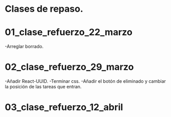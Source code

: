 # Clases de repaso.

# 01_clase_refuerzo_22_marzo
  -Arreglar borrado.
# 02_clase_refuerzo_29_marzo
  -Añadir React-UUID.
  -Terminar css.
  -Añadir el botón de eliminado y cambiar la posición de las tareas que entran.
# 03_clase_refuerzo_12_abril
